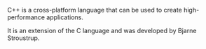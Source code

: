 C++ is a cross-platform language that can be used to create high-performance applications.

It is an extension of the C language and was developed by Bjarne Stroustrup.

